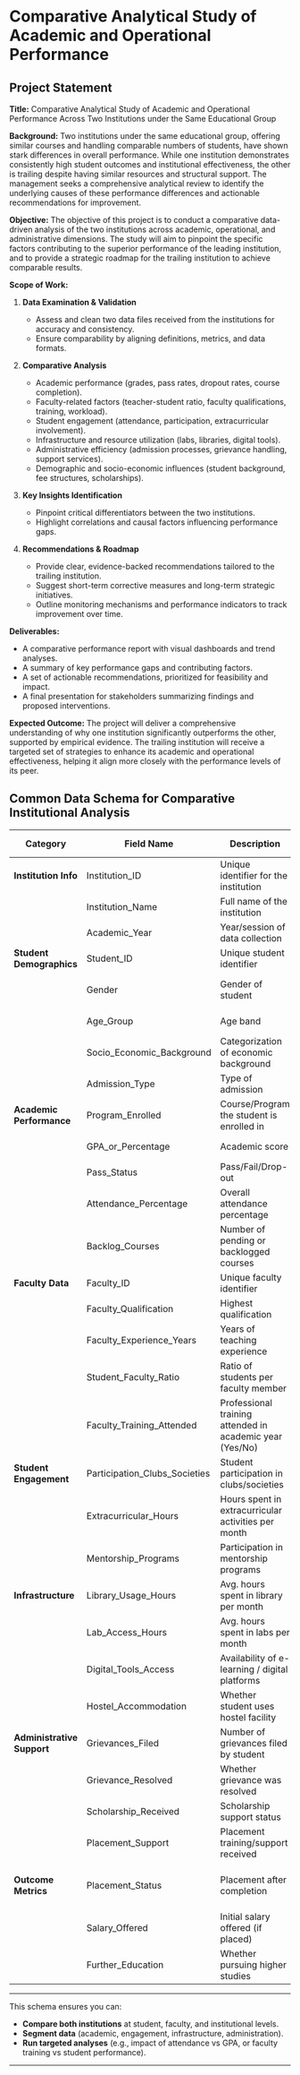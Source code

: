 
# **Comparative Analytical Study of Academic and Operational Performance**

## **Project Statement**

**Title:**
Comparative Analytical Study of Academic and Operational Performance Across Two Institutions under the Same Educational Group

**Background:**
Two institutions under the same educational group, offering similar courses and handling comparable numbers of students, have shown stark differences in overall performance. While one institution demonstrates consistently high student outcomes and institutional effectiveness, the other is trailing despite having similar resources and structural support. The management seeks a comprehensive analytical review to identify the underlying causes of these performance differences and actionable recommendations for improvement.

**Objective:**
The objective of this project is to conduct a comparative data-driven analysis of the two institutions across academic, operational, and administrative dimensions. The study will aim to pinpoint the specific factors contributing to the superior performance of the leading institution, and to provide a strategic roadmap for the trailing institution to achieve comparable results.

**Scope of Work:**

1. **Data Examination & Validation**

   * Assess and clean two data files received from the institutions for accuracy and consistency.
   * Ensure comparability by aligning definitions, metrics, and data formats.

2. **Comparative Analysis**

   * Academic performance (grades, pass rates, dropout rates, course completion).
   * Faculty-related factors (teacher-student ratio, faculty qualifications, training, workload).
   * Student engagement (attendance, participation, extracurricular involvement).
   * Infrastructure and resource utilization (labs, libraries, digital tools).
   * Administrative efficiency (admission processes, grievance handling, support services).
   * Demographic and socio-economic influences (student background, fee structures, scholarships).

3. **Key Insights Identification**

   * Pinpoint critical differentiators between the two institutions.
   * Highlight correlations and causal factors influencing performance gaps.

4. **Recommendations & Roadmap**

   * Provide clear, evidence-backed recommendations tailored to the trailing institution.
   * Suggest short-term corrective measures and long-term strategic initiatives.
   * Outline monitoring mechanisms and performance indicators to track improvement over time.

**Deliverables:**

* A comparative performance report with visual dashboards and trend analyses.
* A summary of key performance gaps and contributing factors.
* A set of actionable recommendations, prioritized for feasibility and impact.
* A final presentation for stakeholders summarizing findings and proposed interventions.

**Expected Outcome:**
The project will deliver a comprehensive understanding of why one institution significantly outperforms the other, supported by empirical evidence. The trailing institution will receive a targeted set of strategies to enhance its academic and operational effectiveness, helping it align more closely with the performance levels of its peer.


## **Common Data Schema for Comparative Institutional Analysis**

| **Category**               | **Field Name**                  | **Description**                                          | **Data Type**     | **Example Values**                 |
| -------------------------- | ------------------------------- | -------------------------------------------------------- | ----------------- | ---------------------------------- |
| **Institution Info**       | Institution\_ID                 | Unique identifier for the institution                    | Text / Code       | INST001, INST002                   |
|                            | Institution\_Name               | Full name of the institution                             | Text              | “ABC College”                      |
|                            | Academic\_Year                  | Year/session of data collection                          | Text / Year       | 2024-25                            |
| **Student Demographics**   | Student\_ID                     | Unique student identifier                                | Text / Number     | STU001                             |
|                            | Gender                          | Gender of student                                        | Text              | Male, Female, Other                |
|                            | Age\_Group                      | Age band                                                 | Text              | 18-20, 21-23, 24-26                |
|                            | Socio\_Economic\_Background     | Categorization of economic background                    | Text              | Low, Middle, High                  |
|                            | Admission\_Type                 | Type of admission                                        | Text              | Merit, Quota, Management           |
| **Academic Performance**   | Program\_Enrolled               | Course/Program the student is enrolled in                | Text              | B.Sc. Computer Science             |
|                            | GPA\_or\_Percentage             | Academic score                                           | Numeric (Decimal) | 7.8 / 78%                          |
|                            | Pass\_Status                    | Pass/Fail/Drop-out                                       | Text              | Pass, Fail, Drop-out               |
|                            | Attendance\_Percentage          | Overall attendance percentage                            | Numeric (Decimal) | 85                                 |
|                            | Backlog\_Courses                | Number of pending or backlogged courses                  | Integer           | 0, 1, 2                            |
| **Faculty Data**           | Faculty\_ID                     | Unique faculty identifier                                | Text / Number     | FAC001                             |
|                            | Faculty\_Qualification          | Highest qualification                                    | Text              | PhD, MPhil, Masters                |
|                            | Faculty\_Experience\_Years      | Years of teaching experience                             | Integer           | 5, 12, 20                          |
|                            | Student\_Faculty\_Ratio         | Ratio of students per faculty member                     | Numeric (Decimal) | 18.5                               |
|                            | Faculty\_Training\_Attended     | Professional training attended in academic year (Yes/No) | Text              | Yes, No                            |
| **Student Engagement**     | Participation\_Clubs\_Societies | Student participation in clubs/societies                 | Text / Boolean    | Yes/No                             |
|                            | Extracurricular\_Hours          | Hours spent in extracurricular activities per month      | Numeric (Integer) | 5, 10, 15                          |
|                            | Mentorship\_Programs            | Participation in mentorship programs                     | Text / Boolean    | Yes/No                             |
| **Infrastructure**         | Library\_Usage\_Hours           | Avg. hours spent in library per month                    | Numeric (Integer) | 12                                 |
|                            | Lab\_Access\_Hours              | Avg. hours spent in labs per month                       | Numeric (Integer) | 8                                  |
|                            | Digital\_Tools\_Access          | Availability of e-learning / digital platforms           | Text              | Full, Partial, None                |
|                            | Hostel\_Accommodation           | Whether student uses hostel facility                     | Text / Boolean    | Yes/No                             |
| **Administrative Support** | Grievances\_Filed               | Number of grievances filed by student                    | Integer           | 0, 1, 2                            |
|                            | Grievance\_Resolved             | Whether grievance was resolved                           | Text              | Yes, No                            |
|                            | Scholarship\_Received           | Scholarship support status                               | Text              | Yes, No                            |
|                            | Placement\_Support              | Placement training/support received                      | Text              | Yes, No                            |
| **Outcome Metrics**        | Placement\_Status               | Placement after completion                               | Text              | Placed, Not Placed, Higher Studies |
|                            | Salary\_Offered                 | Initial salary offered (if placed)                       | Numeric (Integer) | 350000, 500000                     |
|                            | Further\_Education              | Whether pursuing higher studies                          | Text              | Yes/No                             |

---

This schema ensures you can:

* **Compare both institutions** at student, faculty, and institutional levels.
* **Segment data** (academic, engagement, infrastructure, administration).
* **Run targeted analyses** (e.g., impact of attendance vs GPA, or faculty training vs student performance).

---


